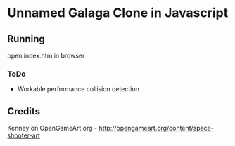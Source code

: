 # Unnamed Galaga Clone in Javascript

## Running

open index.htm in browser

### ToDo

- Workable performance collision detection

## Credits

Kenney on OpenGameArt.org - http://opengameart.org/content/space-shooter-art
